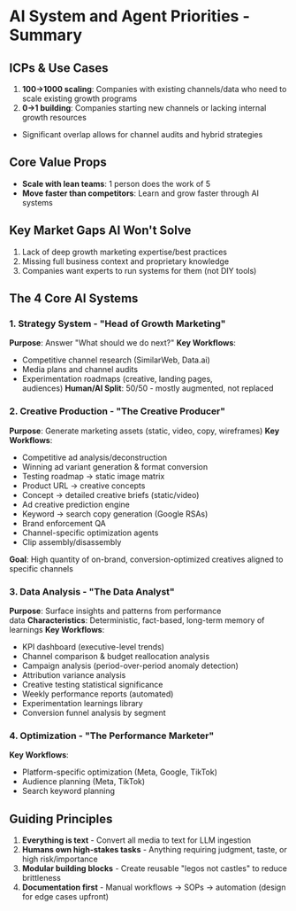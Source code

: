 # AI System and Agent Priorities - Summary

## ICPs & Use Cases

1. **100→1000 scaling**: Companies with existing channels/data who need to scale existing growth programs
2. **0→1 building**: Companies starting new channels or lacking internal growth resources

- Significant overlap allows for channel audits and hybrid strategies

## Core Value Props

- **Scale with lean teams**: 1 person does the work of 5
- **Move faster than competitors**: Learn and grow faster through AI systems

## Key Market Gaps AI Won't Solve

1. Lack of deep growth marketing expertise/best practices
2. Missing full business context and proprietary knowledge
3. Companies want experts to run systems for them (not DIY tools)

## The 4 Core AI Systems

### 1. Strategy System - "Head of Growth Marketing"

**Purpose**: Answer "What should we do next?" **Key Workflows**:

- Competitive channel research (SimilarWeb, Data.ai)
- Media plans and channel audits
- Experimentation roadmaps (creative, landing pages, audiences) **Human/AI Split**: 50/50 - mostly augmented, not replaced

### 2. Creative Production - "The Creative Producer"

**Purpose**: Generate marketing assets (static, video, copy, wireframes) **Key Workflows**:

- Competitive ad analysis/deconstruction
- Winning ad variant generation & format conversion
- Testing roadmap → static image matrix
- Product URL → creative concepts
- Concept → detailed creative briefs (static/video)
- Ad creative prediction engine
- Keyword → search copy generation (Google RSAs)
- Brand enforcement QA
- Channel-specific optimization agents
- Clip assembly/disassembly

**Goal**: High quantity of on-brand, conversion-optimized creatives aligned to specific channels

### 3. Data Analysis - "The Data Analyst"

**Purpose**: Surface insights and patterns from performance data **Characteristics**: Deterministic, fact-based, long-term memory of learnings **Key Workflows**:

- KPI dashboard (executive-level trends)
- Channel comparison & budget reallocation analysis
- Campaign analysis (period-over-period anomaly detection)
- Attribution variance analysis
- Creative testing statistical significance
- Weekly performance reports (automated)
- Experimentation learnings library
- Conversion funnel analysis by segment

### 4. Optimization - "The Performance Marketer"

**Key Workflows**:

- Platform-specific optimization (Meta, Google, TikTok)
- Audience planning (Meta, TikTok)
- Search keyword planning

## Guiding Principles

1. **Everything is text** - Convert all media to text for LLM ingestion
2. **Humans own high-stakes tasks** - Anything requiring judgment, taste, or high risk/importance
3. **Modular building blocks** - Create reusable "legos not castles" to reduce brittleness
4. **Documentation first** - Manual workflows → SOPs → automation (design for edge cases upfront)